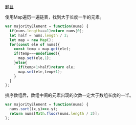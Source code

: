 [题目](https://leetcode.cn/problems/majority-element/)

使用Map遍历一遍链表，找到大于长度一半的元素。
```js
var majorityElement = function(nums) {
  if(nums.length===1)return nums[0];
  let half = nums.length / 2;
  let map = new Map();
  for(const ele of nums){
    const temp = map.get(ele);
    if(temp===undefined){
      map.set(ele,1);
    }else{
      if(temp+1>half)return ele;
      map.set(ele,temp+1);
    }
  }
};
```

排序数组后，数组中间的元素出现的次数一定大于数组长度的一半。
```js
var majorityElement = function(nums) {
  nums.sort((x,y)=>x-y);
  return nums[Math.floor(nums.length / 2)];
};
```